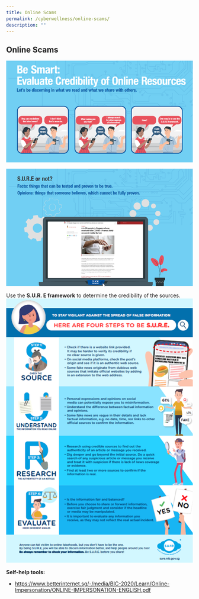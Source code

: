```yaml
---
title: Online Scams
permalink: /cyberwellness/online-scams/
description: ""
---
```

## Online Scams
![](/images/Well%20Being%20Guide/Cyber%20Wellness/cyberwellness_6.png)

![](/images/Well%20Being%20Guide/Cyber%20Wellness/cyberwellness_7.png)

Use the **S.U.R. E framework** to determine the credibility of the sources.
![](/images/Well%20Being%20Guide/Cyber%20Wellness/cyberwellness_8.png)

**Self-help tools:**<br>
* https://www.betterinternet.sg/-/media/BIC-2020/Learn/Online-Impersonation/ONLINE-IMPERSONATION-ENGLISH.pdf


